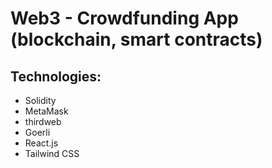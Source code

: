 # Web3 - Crowdfunding App (blockchain, smart contracts)

## Technologies:
- Solidity
- MetaMask
- thirdweb
- Goerli
- React.js
- Tailwind CSS